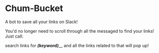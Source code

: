 # Chum-Bucket

A bot to save all your links on Slack! 

You'd no longer need to scroll through all the messaged to find your links! Just call:

search links for ___(keyword)_____ and all the links related to that will pop up!
